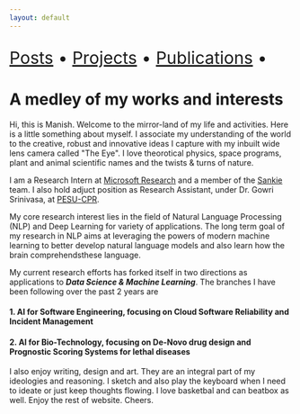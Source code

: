 ```yaml
---
layout: default
---
```


<p align="left" style="font-size:30px">
    <a href="./posts.html">Posts</a> •
    <a href="./projects.html"> Projects</a> •
    <a href="./projects.html"> Publications</a> •
</p>


# A medley of my works and interests

Hi, this is Manish. Welcome to the mirror-land of my life and activities. Here is a little something about myself. I associate my understanding of the world to the creative, robust and innovative ideas I capture with my inbuilt wide lens camera called "The Eye". I love theorotical physics, space programs, plant and animal scientific names and the twists & turns of nature.

I am a Research Intern at [Microsoft Research](https://www.microsoft.com/en-us/research/) and a member of the [Sankie](https://www.microsoft.com/en-us/research/project/sankie/) team. I also hold adjuct position as Research Assistant, under Dr. Gowri Srinivasa, at [PESU-CPR](https://research.pes.edu/center-for-pattern-recognition/).

My core research interest lies in the field of Natural Language Processing (NLP) and Deep Learning for variety of applications. The long term goal of my research in NLP aims at leveraging the powers of modern machine learning to better develop natural language models and also learn how the brain comprehendsthese language.

My current research efforts has forked itself in two directions as applications to ***Data Science & Machine Learning***. The branches I have been following over the past 2 years are

#### 1. AI for Software Engineering, focusing on Cloud Software Reliability and Incident Management
#### 2. AI for Bio-Technology, focusing on De-Novo drug design and Prognostic Scoring Systems for lethal diseases

I also enjoy writing, design and art. They are an integral part of my ideologies and reasoning. I sketch and also play the keyboard when I need to ideate or just keep thoughts flowing. I love basketbal and can beatbox as well. Enjoy the rest of website. Cheers. 